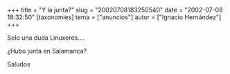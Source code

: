 +++
title = "Y la junta?"
slug = "20020708183250540"
date = "2002-07-08 18:32:50"
[taxonomies]
tema = ["anuncios"]
autor = ["Ignacio Hernández"]
+++

Solo una duda Linuxeros....  
  
¿Hubo junta en Salamanca?  
  
Saludos

